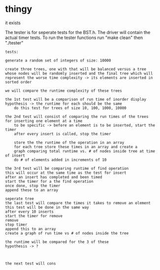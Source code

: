 # thingy
it exists

The tester is for seperate tests for the BST.h.
The driver will contain the actual timer tests.
To run the tester functions run "make clean" then "./tester"

	tests:

	generate a random set of integers of size: 10000

	create three trees, one with that will be balanced versus a tree
	whose nodes will be randomly inserted and the final tree which will
	represent the worse time complexity -> its elements are inserted in sorted order

	we will compare the runtime complexity of these trees

	the 1st test will be a comparison of run time of inorder display
	hypothesis -> the runtime for each should be the same 
		do this test for trees of size 10, 100, 1000, 10000

	the 2nd test will consist of comparing the run times of the trees 
	for inserting one element at a time
		to be specific -> before an element is to be inserted, start the timer
		after every insert is called, stop the timer

		store the the runtime of the operation in an array
		for each tree store these times in an array and create a 
		graph comparing total runtime vs. # of nodes inside tree at time of insert
		do # of elements added in increments of 10

	the 3rd test will be comparing runtime of find operation
	this will occur at the same time as the test for insert
	after an insert has completed and been timed
	start the timer for a the find operation
	once done, stop the timer
	append these to an array

	seperate tree
	the last test will compare the times it takes to remove an element
	this test will be done in the same way
	after every 10 inserts
	start the timer for remove
	remove
	stop timer
	append this to an array
	create a graph of run time vs # of nodes inside the tree 

	the runtime will be compared for the 3 of these
	hypothesis -> ?



	the next test will cons
